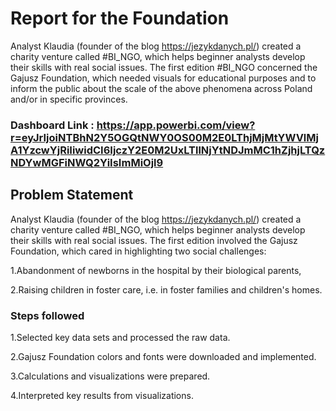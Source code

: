 # Report for the Foundation

Analyst Klaudia (founder of the blog https://jezykdanych.pl/) created a charity venture called #BI_NGO, which helps beginner analysts develop their skills with real social issues. The first edition #BI_NGO concerned the Gajusz Foundation, which needed visuals for educational purposes and to inform the public about the scale of the above phenomena across Poland and/or in specific provinces.

### Dashboard Link : https://app.powerbi.com/view?r=eyJrIjoiNTBhN2Y5OGQtNWY0OS00M2E0LThjMjMtYWVlMjA1YzcwYjRiIiwidCI6IjczY2E0M2UxLTllNjYtNDJmMC1hZjhjLTQzNDYwMGFiNWQ2YiIsImMiOjl9

## Problem Statement

Analyst Klaudia (founder of the blog https://jezykdanych.pl/) created a charity venture called #BI_NGO, which helps beginner analysts develop their skills with real social issues. The first edition involved the Gajusz Foundation, which cared in highlighting two social challenges:

1.Abandonment of newborns in the hospital by their biological parents,

2.Raising children in foster care, i.e. in foster families and children's homes.

### Steps followed 
1.Selected key data sets and processed the raw data.

2.Gajusz Foundation colors and fonts were downloaded and implemented.

3.Calculations and visualizations were prepared.

4.Interpreted key results from visualizations.

